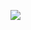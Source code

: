  <a href="https://github.com/aroualid/libft"><img src="https://github.com/ayogun/42-project-badges/blob/main/covers/cover-libft.png"></a>

